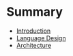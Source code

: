 # Summary

- [Introduction](./introduction.md)
- [Language Design](./language-design.md)
- [Architecture](./architecture.md)
